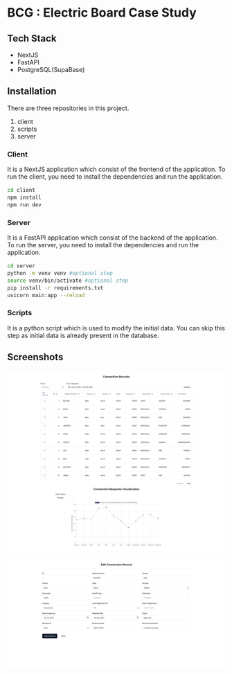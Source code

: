 # BCG : Electric Board Case Study

## Tech Stack

- NextJS
- FastAPI
- PostgreSQL(SupaBase)

## Installation

There are three repositories in this project.

1. client
2. scripts
3. server

### Client

It is a NextJS application which consist of the frontend of the application. To run the client, you need to install the dependencies and run the application.

```bash
cd client
npm install
npm run dev
```

### Server

It is a FastAPI application which consist of the backend of the application. To run the server, you need to install the dependencies and run the application.

```bash
cd server
python -m venv venv #optional step
source venv/bin/activate #optional step
pip install -r requirements.txt
uvicorn main:app --reload
```

### Scripts

It is a python script which is used to modify the initial data. You can skip this step as initial data is already present in the database.

## Screenshots

![Homepage with Record table and Chart Visualization](assets/home_page.png)

![Edit Page](assets/edit_page.png)
